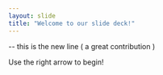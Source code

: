 ```yaml
---
layout: slide
title: "Welcome to our slide deck!"
---
```

-- this is the new line ( a great contribution )

Use the right arrow to begin!
